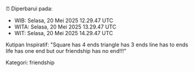 ⏰ Diperbarui pada:
- WIB: Selasa, 20 Mei 2025 12.29.47 UTC
- WITA: Selasa, 20 Mei 2025 13.29.47 UTC
- WIT: Selasa, 20 Mei 2025 14.29.47 UTC

Kutipan Inspiratif:
"Square has 4 ends triangle has 3 ends line has to ends life has one end but our friendship has no end!!!"


Kategori: friendship

